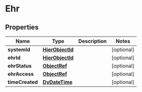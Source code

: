

# Ehr

## Properties

Name | Type | Description | Notes
------------ | ------------- | ------------- | -------------
**systemId** | [**HierObjectId**](HierObjectId.md) |  |  [optional]
**ehrId** | [**HierObjectId**](HierObjectId.md) |  |  [optional]
**ehrStatus** | [**ObjectRef**](ObjectRef.md) |  |  [optional]
**ehrAccess** | [**ObjectRef**](ObjectRef.md) |  |  [optional]
**timeCreated** | [**DvDateTime**](DvDateTime.md) |  |  [optional]




